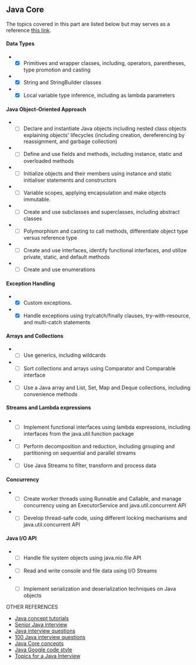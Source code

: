 
## Java Core
The topics covered in this part are listed below but may serves as a reference [this link](https://education.oracle.com/java-se-11-developer/pexam_1Z0-819?intcmp=WWOUBLOGPOSTLADJAVA082913).


#### Data Types
* -[X] Primitives and wrapper classes, including, operators, parentheses, type promotion and casting
* -[X] String and StringBuilder classes
* -[X] Local variable type inference, including as lambda parameters

#### Java Object-Oriented Approach
* -[ ] Declare and instantiate Java objects including nested class objects explaining objects' lifecycles (including creation, dereferencing by reassignment, and garbage collection)
* -[ ] Define and use fields and methods, including instance, static and overloaded methods
* -[ ] Initialize objects and their members using instance and static initialiser statements and constructors
* -[ ] Variable scopes, applying encapsulation and make objects immutable.
* -[ ] Create and use subclasses and superclasses, including abstract classes
* -[ ] Polymorphism and casting to call methods, differentiate object type versus reference type
* -[ ] Create and use interfaces, identify functional interfaces, and utilize private, static, and default methods
* -[ ] Create and use enumerations

#### Exception Handling
* -[X] Custom exceptions.
* -[X] Handle exceptions using try/catch/finally clauses, try-with-resource, and multi-catch statements

#### Arrays and Collections
* -[ ] Use generics, including wildcards
* -[ ] Sort collections and arrays using Comparator and Comparable interface
* -[ ] Use a Java array and List, Set, Map and Deque collections, including convenience methods

#### Streams and Lambda expressions
* -[ ] Implement functional interfaces using lambda expressions, including interfaces from the java.util.function package
* -[ ] Perform decomposition and reduction, including grouping and partitioning on sequential and parallel streams
* -[ ] Use Java Streams to filter, transform and process data

#### Concurrency
* -[ ] Create worker threads using Runnable and Callable, and manage concurrency using an ExecutorService and java.util.concurrent API
* -[ ] Develop thread-safe code, using different locking mechanisms and java.util.concurrent API

#### Java I/O API
* -[ ] Handle file system objects using java.nio.file API
* -[ ] Read and write console and file data using I/O Streams
* -[ ] Implement serialization and deserialization techniques on Java objects



OTHER REFERENCES
- [Java concept tutorials](https://javaconceptoftheday.com)
- [Senior Java interview](https://medium.com/@riteshgoel_/java-interview-questions-48777ef58b3b)
- [Java interview questions](https://www.journaldev.com/1321/java-string-interview-questions-and-answers)
- [100 Java interview questions](https://www.edureka.co/blog/interview-questions/java-interview-questions/)
- [Java Core concepts](https://www.journaldev.com/2366/core-java-interview-questions-and-answers)
- [Java Google code style](https://google.github.io/styleguide/javaguide.html)
- [Topics for a Java Interview](https://javarevisited.blogspot.com/2017/01/how-to-prepare-for-java-interviews.html)
